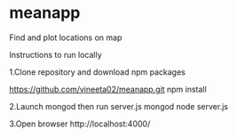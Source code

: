 # meanapp
Find and plot locations on map

Instructions to run locally

1.Clone repository and download npm packages

https://github.com/vineeta02/meanapp.git
npm install

2.Launch mongod then run server.js
mongod
node server.js

3.Open browser http://localhost:4000/




